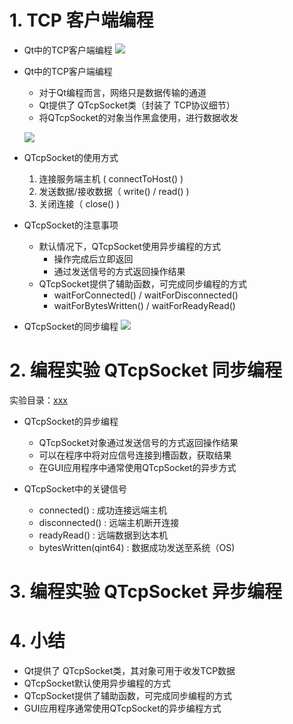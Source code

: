 # 1. TCP 客户端编程
- Qt中的TCP客户端编程
    ![](vx_images/.png)

-  Qt中的TCP客户端编程
    - 对于Qt编程而言，网络只是数据传输的通道
    - Qt提供了 QTcpSocket类（封装了 TCP协议细节）
    - 将QTcpSocket的对象当作黑盒使用，进行数据收发

    ![](vx_images/.png)

-  QTcpSocket的使用方式
    1. 连接服务端主机 ( connectToHost() )
    2. 发送数据/接收数据（ write() / read() )
    3. 关闭连接（ close() )

-  QTcpSocket的注意事项
    - 默认情况下，QTcpSocket使用异步编程的方式
        - 操作完成后立即返回
        - 通过发送信号的方式返回操作结果
    - QTcpSocket提供了辅助函数，可完成同步编程的方式
        - waitForConnected() / waitForDisconnected()
        - waitForBytesWritten() / waitForReadyRead()

-  QTcpSocket的同步编程
    ![](vx_images/.png)

# 2. 编程实验 QTcpSocket 同步编程
实验目录：[xxx](vx_attachments\xxx)

-  QTcpSocket的异步编程
    - QTcpSocket对象通过发送信号的方式返回操作结果
    - 可以在程序中将对应信号连接到槽函数，获取结果
    - 在GUI应用程序中通常使用QTcpSocket的异步方式

-  QTcpSocket中的关键信号
    - connected() : 成功连接远端主机
    - disconnected() : 远端主机断开连接
    - readyRead() : 远端数据到达本机
    - bytesWritten(qint64) : 数据成功发送至系统（OS)

# 3. 编程实验 QTcpSocket 异步编程

# 4. 小结
- Qt提供了 QTcpSocket类，其对象可用于收发TCP数据
- QTcpSocket默认使用异步编程的方式
- QTcpSocket提供了辅助函数，可完成同步编程的方式
- GUI应用程序通常使用QTcpSocket的异步编程方式
